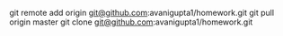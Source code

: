 git remote add origin git@github.com:avanigupta1/homework.git
git pull origin master
git clone git@github.com:avanigupta1/homework.git
